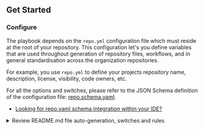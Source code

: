 ## Get Started

### Configure

The playbook depends on the `repo.yml` configuration file which must reside at the root of your repository.
This configuration let's you define variables that are used throughout generation of repository files, workflows,
and in general standardisation across the organization repositories.

For example, you use `repo.yml` to define your projects repository name, description, license, visibility, code owners,
etc.

For all the options and switches, please refer to the JSON Schema definition of the configuration file:
[repo.schema.yaml](repo.schema.yaml).

 - [Looking for repo.yaml schema integration within your IDE?](./docs/SchemaIDESupport.md)

<details>
<summary>Review README.md file auto-generation, switches and rules</summary>

#### Define README docs section content

The content for each section of this README was either retrieved from `repo.yaml` or Markdown partials stored in the
`docs/partials` folder. Managing content in this way allows you to centrally define documentation in
`repo.schema.yaml` inherited by each affected codebase while also allowing you to define repo-specific content in
`repo.yaml` and within the `/docs/partials` folder as Markdown partials.

When a playbook generates the README, it checks for Markdown partials in the `/docs` folder. If present, they override
repo-specific content defined in `repo.yaml` or content inherited from `repo.schema.yaml` defaults.

For example, if you define `readme.usage.content` in `repo.yaml`, but a Markdown file named `readme.usage.md` exists
in the `/docs` foder, the dynamic README inserts the Markdown content.

To make this possible, tasks defined in `retrieve-docs-data.yaml` retrieve the docs files data such as the filename
and path for each Markdown file so `README.md.j2` can check for the presence of Markdown files for each README section
and insert Markdown content if there is a match.
</details>
